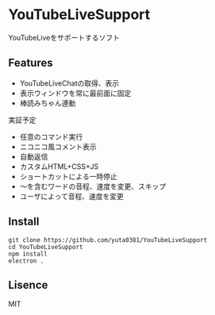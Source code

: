 # YouTubeLiveSupport

YouTubeLiveをサポートするソフト

## Features
- YouTubeLiveChatの取得、表示
- 表示ウィンドウを常に最前面に固定
- 棒読みちゃん連動

実証予定
- 任意のコマンド実行
- ニコニコ風コメント表示
- 自動返信
- カスタムHTML+CSS+JS
- ショートカットによる一時停止
- ～を含むワードの音程、速度を変更、スキップ
- ユーザによって音程、速度を変更


## Install
```
git clone https://github.com/yuta0381/YouTubeLiveSupport
cd YouTubeLiveSupport
npm install
electron .
```

## Lisence
MIT
